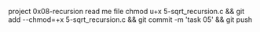 project 0x08-recursion read me file
chmod u+x 5-sqrt_recursion.c && git add --chmod=+x 5-sqrt_recursion.c && git commit -m 'task 05' && git push
